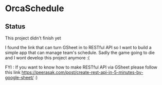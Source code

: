 # OrcaSchedule

## Status
This project didn't finish yet

I found the link that can turn GSheet in to RESTful API so I want to build a simple app that can manage team's schedule.
Sadly the game going to die and I wont develop this project anymore :(

FYI : If you want to know how to make RESTful API via GSheet please follow this link https://peerasak.com/post/create-rest-api-in-5-minutes-by-google-sheet/ :)
